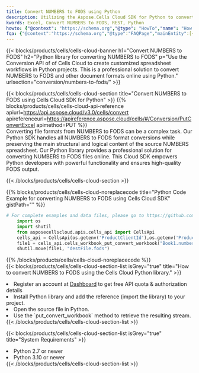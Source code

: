 ```yaml
---
title: Convert NUMBERS to FODS using Python 
description: Utilizing the Aspose.Cells Cloud SDK for Python to convert a NUMBERS format file to a FODS format file. 
kwords: Excel, Convert NUMBERS to FODS, REST, Python
howto: {"@context": "https://schema.org","@type": "HowTo","name": "How to convert NUMBERS to FODS using the Cells Cloud Python library.","description": "How to convert NUMBERS to FODS using the Cells Cloud Python library.","image": {"@type": "ImageObject"},"url": "/python/conversion/numbers-to-fods/","step": [{ "@type": "HowToStep","name": "How to convert NUMBERS to FODS using the Cells Cloud Python library. step 1", "image": {"@type": "ImageObject",},"url": "/python/conversion/numbers-to-fods/","text": "Register an account at <a href='https://dashboard.aspose.cloud/'>Dashboard</a> to get free API quota & authorization details",},{ "@type": "HowToStep","name": "How to convert NUMBERS to FODS using the Cells Cloud Python library. step 1", "image": {"@type": "ImageObject",},"url": "/python/conversion/numbers-to-fods/","text": "Install Python library and add the reference (import the library) to your project.",},{ "@type": "HowToStep","name": "How to convert NUMBERS to FODS using the Cells Cloud Python library. step 1", "image": {"@type": "ImageObject",},"url": "/python/conversion/numbers-to-fods/","text": "Open the source file in Python.",},{ "@type": "HowToStep","name": "How to convert NUMBERS to FODS using the Cells Cloud Python library. step 1", "image": {"@type": "ImageObject",},"url": "/python/conversion/numbers-to-fods/","text": "Use the `put_convert_workbook` method to retrieve the resulting stream.",}, ],"supply": {"@type": "HowToSupply","name": "document"},"tool": [{"@type": "HowToTool","name": "PyCharm, Visual Studio Code, Sublime, Eclipse"},{"@type": "HowToTool","name": "Aspose Cells"}],"totalTime": "PT6M"}
fqa: {"@context":"https://schema.org","@type":"FAQPage","mainEntity":[{"@type":"Question","name":"Why convert file formats in C# using REST API?","acceptedAnswer":{"@type":"Answer","text":"Documents are encoded in many ways, and some files may be incompatible with the software you use. To open and read such files, just convert them to appropriate file formats.<br/><ol><li>Install .NET SDK and add the reference (import the library) to your project.</li><li>Open the source file in C# using REST API.</li><li>Call the PutConvertWorkbookRequest() method, passing an output filename with required extension.</li><li>Get the result of conversion as a separate file.</li></ol>"}},{"@type":"Question","name":"What file formats can I convert with your C# library?","acceptedAnswer":{"@type":"Answer","text":"We support a variety of file formats for conversion using .NET library, including XLSX, Excel, xls , PDF, CSV, HTML, Markdown, XML, PNG, JPG, TIFF, Json, TXT and many more."}},{"@type":"Question","name":"What is the maximum allowed file size for conversion using this .NET library?","acceptedAnswer":{"@type":"Answer","text":"There are no file size limits for format conversions using .NET library."}}]}
---
```



{{< blocks/products/cells/cells-cloud-banner h1="Convert NUMBERS to FODS" h2="Python library for converting NUMBERS to FODS" p="Use the Conversion API of of Cells Cloud to create customized spreadsheet workflows in Python projects. This is a professional solution to convert NUMBERS to FODS and other document formats online using Python." urlsection="conversion/numbers-to-fods/" >}}

{{< blocks/products/cells/cells-cloud-section  title="Convert NUMBERS to FODS using Cells Cloud SDK for Python" >}}
{{% blocks/products/cells/cells-cloud-api-reference  apiurl=https://api.aspose.cloud/v3.0/cells/convert  apireferenceurl=https://apireference.aspose.cloud/cells/#/Conversion/PutConvertExcel  apimethod=PUT %}}
<br/>
Converting file formats from NUMBERS to FODS can be a complex task. Our Python SDK handles all NUMBERS to FODS format conversions while preserving the main structural and logical content of the source NUMBERS spreadsheet. Our Python library provides a professional solution for converting NUMBERS to FODS files online. This Cloud SDK empowers Python developers with powerful functionality and ensures high-quality FODS output.

{{< /blocks/products/cells/cells-cloud-section >}}

{{% blocks/products/cells/cells-cloud-noreplacecode title="Python Code Example for converting NUMBERS to FODS using Cells Cloud SDK" gistPath="" %}}
 
```python
# For complete examples and data files, please go to https://github.com/aspose-cells-cloud/aspose-cells-cloud-python/
    import os
    import shutil
    from asposecellscloud.apis.cells_api import CellsApi
    cells_api = CellsApi(os.getenv('ProductClientId'),os.getenv('ProductClientSecret'))
    file1 = cells_api.cells_workbook_put_convert_workbook("Book1.numbers",format="fods")
    shutil.move(file1, "destFile.fods")     
```
 
{{% /blocks/products/cells/cells-cloud-noreplacecode  %}}
<br/>
{{< blocks/products/cells/cells-cloud-section-list isGrey="true"  title="How to convert NUMBERS to FODS using the Cells Cloud Python library." >}}
<li>Register an account at <a href="https://dashboard.aspose.cloud/">Dashboard</a> to get free API quota & authorization details</li>
<li>Install Python library and add the reference (import the library) to your project.</li>
<li>Open the source file in Python.</li>
<li>Use the `put_convert_workbook` method to retrieve the resulting stream.</li>
{{< /blocks/products/cells/cells-cloud-section-list >}}

{{< blocks/products/cells/cells-cloud-section-list isGrey="true"  title="System Requirements" >}}
<li>Python 2.7 or newer</li>
<li>Python 3.10 or newer</li>
{{< /blocks/products/cells/cells-cloud-section-list >}}
